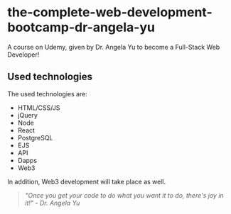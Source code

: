 # the-complete-web-development-bootcamp-dr-angela-yu
A course on Udemy, given by Dr. Angela Yu to become a Full-Stack Web Developer!

## Used technologies
The used technologies are:
+ HTML/CSS/JS
+ jQuery
+ Node
+ React
+ PostgreSQL
+ EJS
+ API
+ Dapps
+ Web3

In addition, Web3 development will take place as well.

> *"Once you get your code to do what you want it to do, there's joy in it!" - Dr. Angela Yu*
